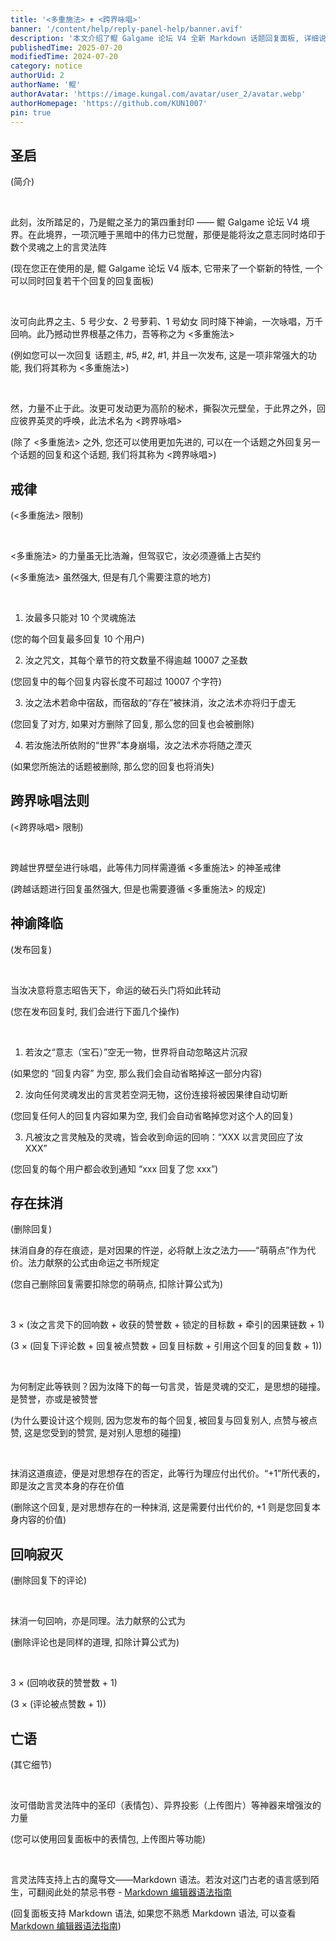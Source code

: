 ```yaml
---
title: '<多重施法> ✟ <跨界咏唱>'
banner: '/content/help/reply-panel-help/banner.avif'
description: '本文介绍了鲲 Galgame 论坛 V4 全新 Markdown 话题回复面板, 详细说明如何使用强大的“多重回复”功能，让您能一次性回复多位用户和多条评论。同时，我们也会解释跨话题回复的规则，以及发布和删除回复时的注意事项，包括删除回复所需扣除的“萌萌点”计算方式。此外，还涵盖了 Markdown 语法和表情包等功能的简要说明，助您更好地参与社区交流'
publishedTime: 2025-07-20
modifiedTime: 2024-07-20
category: notice
authorUid: 2
authorName: '鲲'
authorAvatar: 'https://image.kungal.com/avatar/user_2/avatar.webp'
authorHomepage: 'https://github.com/KUN1007'
pin: true
---
```


## 圣启

(简介)

<br />

此刻，汝所踏足的，乃是鲲之圣力的第四重封印 —— 鲲 Galgame 论坛 V4 境界。在此境界，一项沉睡于黑暗中的伟力已觉醒，那便是能将汝之意志同时烙印于数个灵魂之上的言灵法阵

(现在您正在使用的是, 鲲 Galgame 论坛 V4 版本, 它带来了一个崭新的特性, 一个可以同时回复若干个回复的回复面板)

<br />

汝可向此界之主、5 号少女、2 号萝莉、1 号幼女 同时降下神谕，一次咏唱，万千回响。此乃撼动世界根基之伟力，吾等称之为 <多重施法>

(例如您可以一次回复 话题主, #5, #2, #1, 并且一次发布, 这是一项非常强大的功能, 我们将其称为 <多重施法>)

<br />

然，力量不止于此。汝更可发动更为高阶的秘术，撕裂次元壁垒，于此界之外，回应彼界英灵的呼唤，此法术名为 <跨界咏唱>

(除了 <多重施法> 之外, 您还可以使用更加先进的, 可以在一个话题之外回复另一个话题的回复和这个话题, 我们将其称为 <跨界咏唱>)

## 戒律

(<多重施法> 限制)

<br />

<多重施法> 的力量虽无比浩瀚，但驾驭它，汝必须遵循上古契约

(<多重施法> 虽然强大, 但是有几个需要注意的地方)

<br />

1. 汝最多只能对 10 个灵魂施法

(您的每个回复最多回复 10 个用户)

2. 汝之咒文，其每个章节的符文数量不得逾越 10007 之圣数

(您回复中的每个回复内容长度不可超过 10007 个字符)

3. 汝之法术若命中宿敌，而宿敌的“存在”被抹消，汝之法术亦将归于虚无

(您回复了对方, 如果对方删除了回复, 那么您的回复也会被删除)

4. 若汝施法所依附的“世界”本身崩塌，汝之法术亦将随之湮灭

(如果您所施法的话题被删除, 那么您的回复也将消失)

## 跨界咏唱法则

(<跨界咏唱> 限制)

<br />

跨越世界壁垒进行咏唱，此等伟力同样需遵循 <多重施法> 的神圣戒律

(跨越话题进行回复虽然强大, 但是也需要遵循 <多重施法> 的规定)

## 神谕降临
(发布回复)

<br />

当汝决意将意志昭告天下，命运的破石头门将如此转动

(您在发布回复时, 我们会进行下面几个操作)

<br />

1. 若汝之“意志（宝石）”空无一物，世界将自动忽略这片沉寂

(如果您的 “回复内容” 为空, 那么我们会自动省略掉这一部分内容)

2. 汝向任何灵魂发出的言灵若空洞无物，这份连接将被因果律自动切断

(您回复任何人的回复内容如果为空, 我们会自动省略掉您对这个人的回复)

3. 凡被汝之言灵触及的灵魂，皆会收到命运的回响：“XXX 以言灵回应了汝 XXX”

(您回复的每个用户都会收到通知 “xxx 回复了您 xxx”)

## 存在抹消

(删除回复)

抹消自身的存在痕迹，是对因果的忤逆，必将献上汝之法力——“萌萌点”作为代价。法力献祭的公式由命运之书所规定

(您自己删除回复需要扣除您的萌萌点, 扣除计算公式为)

<br />

3 × (汝之言灵下的回响数 + 收获的赞誉数 + 锁定的目标数 + 牵引的因果链数 + 1)

(3 × (回复下评论数 + 回复被点赞数 + 回复目标数 + 引用这个回复的回复数 + 1))

<br />

为何制定此等铁则？因为汝降下的每一句言灵，皆是灵魂的交汇，是思想的碰撞。是赞誉，亦或是被赞誉

(为什么要设计这个规则, 因为您发布的每个回复, 被回复与回复别人, 点赞与被点赞, 这是您受到的赞赏, 是对别人思想的碰撞)

<br />

抹消这道痕迹，便是对思想存在的否定，此等行为理应付出代价。“+1”所代表的，即是汝之言灵本身的存在价值

(删除这个回复, 是对思想存在的一种抹消, 这是需要付出代价的, +1 则是您回复本身内容的价值)

## 回响寂灭

(删除回复下的评论)

<br />

抹消一句回响，亦是同理。法力献祭的公式为

(删除评论也是同样的道理, 扣除计算公式为)

<br />

3 × (回响收获的赞誉数 + 1)

(3 × (评论被点赞数 + 1))

## 亡语

(其它细节)

<br />

汝可借助言灵法阵中的圣印（表情包）、异界投影（上传图片）等神器来增强汝的力量

(您可以使用回复面板中的表情包, 上传图片等功能)

<br />

言灵法阵支持上古的魔导文——Markdown 语法。若汝对这门古老的语言感到陌生，可翻阅此处的禁忌书卷 - [Markdown 编辑器语法指南](/doc/other/markdown-grammar)

(回复面板支持 Markdown 语法, 如果您不熟悉 Markdown 语法, 可以查看 [Markdown 编辑器语法指南](/doc/other/markdown-grammar))

